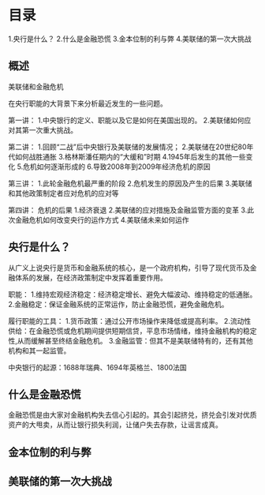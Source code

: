 # 目录
1.央行是什么？
2.什么是金融恐慌
3.金本位制的利与弊
4.美联储的第一次大挑战

## 概述
美联储和金融危机

在央行职能的大背景下来分析最近发生的一些问题。

第一讲：
1.中央银行的定义、职能以及它是如何在美国出现的。
2.美联储如何应对其第一次重大挑战。

第二讲：
1.回顾“二战”后中央银行及美联储的发展情况；
2.美联储在20世纪80年代如何战胜通胀
3.格林斯潘任期内的“大缓和”时期
4.1945年后发生的其他一些变化
5.危机如何逐渐形成的
6.导致2008年到2009年经济危机的原因

第三讲：
1.此轮金融危机最严重的阶段
2.危机发生的原因及产生的后果
3.美联储和其他政策制定者应对危机的应对等

第四讲：
危机的后果
1.经济衰退
2.美联储的应对措施及金融监管方面的变革
3.此次金融危机如何改变央行的运作方式
4.美联储未来如何运作

## 央行是什么？
从广义上说央行是货币和金融系统的核心，是一个政府机构，引导了现代货币及金融体系的发展，在经济政策制定中发挥着重要作用。

职能：
1.维持宏观经济稳定：经济稳定增长、避免大幅波动、维持稳定的低通胀。
2.金融稳定：保证金融系统的正常运作，防止金融恐慌，避免金融危机。

履行职能的工具：
1.货币政策：通过公开市场操作来降低或提高利率。
2.流动性供给：在金融恐慌或危机期间提供短期信贷，平息市场情绪，维持金融机构的稳定性,从而缓解甚至终结金融危机。
3.金融监管：但其不是美联储特有的，还有其他机构和其一起监管。

中央银行的起源：1688年瑞典、1694年英格兰、1800法国

## 什么是金融恐慌
金融恐慌是由大家对金融机构失去信心引起的。其会引起挤兑，挤兑会引发对优质资产的大甩卖，从而让银行损失利润，让储户失去存款，让谣言成真。

## 金本位制的利与弊
## 美联储的第一次大挑战